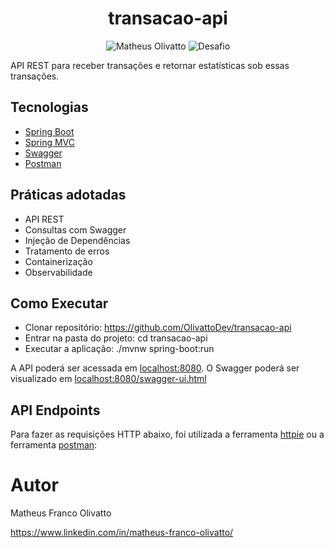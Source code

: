 <h1 align="center">
  transacao-api
</h1>

<p align="center">
 <img src="https://img.shields.io/static/v1?label=&message=Matheus-Olivatto&color=000000&labelColor=000000" alt="Matheus Olivatto" />
 <img src="https://img.shields.io/static/v1?label=&message=Desafio Jr&color=000000&labelColor=000000" alt="Desafio" />
</p>

API REST para receber transações e retornar estatísticas sob essas transações.


## Tecnologias
 
- [Spring Boot](https://spring.io/projects/spring-boot)
- [Spring MVC](https://docs.spring.io/spring-framework/reference/web/webmvc.html)
- [Swagger](https://swagger.io/)
- [Postman](https://www.postman.com/)


## Práticas adotadas

- API REST
- Consultas com Swagger
- Injeção de Dependências
- Tratamento de erros
- Containerização
- Observabilidade

## Como Executar

- Clonar repositório: https://github.com/OlivattoDev/transacao-api
- Entrar na pasta do projeto: cd transacao-api
- Executar a aplicação: ./mvnw spring-boot:run


A API poderá ser acessada em [localhost:8080](http://localhost:8080).
O Swagger poderá ser visualizado em [localhost:8080/swagger-ui.html]((http://localhost:8080/swagger-ui/index.html))  

## API Endpoints

Para fazer as requisições HTTP abaixo, foi utilizada a ferramenta [httpie](https://httpie.io) ou a ferramenta [postman](https://www.postman.com/):

# Autor

Matheus Franco Olivatto

https://www.linkedin.com/in/matheus-franco-olivatto/
